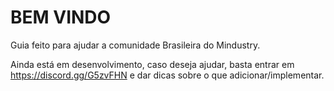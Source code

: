 # BEM VINDO

Guia feito para ajudar a comunidade Brasileira do Mindustry.

Ainda está em desenvolvimento, caso deseja ajudar, basta entrar em https://discord.gg/G5zvFHN e dar dicas sobre o que adicionar/implementar.